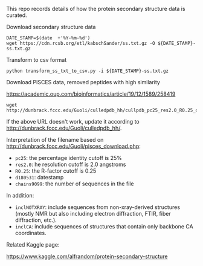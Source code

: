 This repo records details of how the protein secondary structure data is curated.


Download secondary structure data

```
DATE_STAMP=$(date  +'%Y-%m-%d')
wget https://cdn.rcsb.org/etl/kabschSander/ss.txt.gz -O ${DATE_STAMP}-ss.txt.gz
```

Transform to csv format
```
python transform_ss_txt_to_csv.py -i ${DATE_STAMP}-ss.txt.gz
```

Download PISCES data, removed peptides with high similarity

https://academic.oup.com/bioinformatics/article/19/12/1589/258419

```
wget http://dunbrack.fccc.edu/Guoli/culledpdb_hh/cullpdb_pc25_res2.0_R0.25_d180531_chains9099.gz
```

If the above URL doesn't work, update it according to http://dunbrack.fccc.edu/Guoli/culledpdb_hh/.

Interpretation of the filename based on http://dunbrack.fccc.edu/Guoli/pisces_download.php: 

* `pc25`:  the percentage identity cutoff is 25%
* `res2.0`: he resolution cutoff is 2.0 angstroms
* `R0.25`: the R-factor cutoff is 0.25
* `d180531`: datestamp
* `chains9099`: the number of sequences in the file

In addition:

* `inclNOTXRAY`: include sequences from non-xray-derived structures (mostly NMR but also including electron diffraction, FTIR, fiber diffraction, etc.). 
* `inclCA`: include sequences of structures that contain only backbone CA coordinates.

Related Kaggle page:

https://www.kaggle.com/alfrandom/protein-secondary-structure
